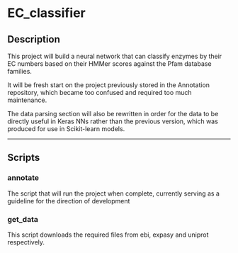 # EC_classifier

## Description

This project will build a neural network that can classify enzymes by their EC numbers based on their HMMer scores against the Pfam database families.

It will be fresh start on the project previously stored in the Annotation repository, which became too confused and required too much maintenance.

The data parsing section will also be rewritten in order for the data to be directly useful in Keras NNs rather than the previous version, which was produced for use in Scikit-learn models.

---

## Scripts

### annotate

The script that will run the project when complete, currently serving as a guideline for the direction of development

### get_data

This script downloads the required files from ebi, expasy and uniprot respectively.

